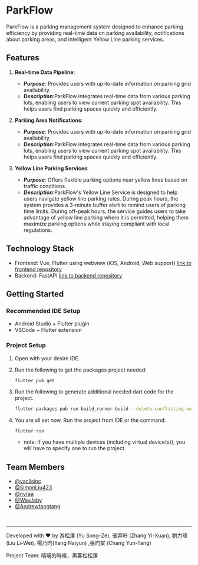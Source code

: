 # ParkFlow

ParkFlow is a parking management system designed to enhance parking efficiency by providing real-time data on parking availability, notifications about parking areas, and intelligent Yellow Line parking services.

## Features

1. **Real-time Data Pipeline**:
   - ***Purpose***: Provides users with up-to-date information on parking grid availability.
   - ***Description***:ParkFlow integrates real-time data from various parking lots, enabling users to view current parking spot availability. This helps users find parking spaces quickly and efficiently.

2. **Parking Area Notifications**:
   - ***Purpose***: Provides users with up-to-date information on parking grid availability.
   - ***Description***:ParkFlow integrates real-time data from various parking lots, enabling users to view current parking spot availability. This helps users find parking spaces quickly and efficiently.

3. **Yellow Line Parking Services**:
   - ***Purpose***: Offers flexible parking options near yellow lines based on traffic conditions.
   - ***Description***:ParkFlow's Yellow Line Service is designed to help users navigate yellow line parking rules. During peak hours, the system provides a 3-minute buffer alert to remind users of parking time limits. During off-peak hours, the service guides users to take advantage of yellow line parking where it is permitted, helping them maximize parking options while staying compliant with local regulations.

## Technology Stack
- Frontend: Vue, Flutter using webview (iOS, Android, Web support)  [link to frontend repository](https://github.com/vaclisinc/vaclis-TownPass-Services)
- Backend: FastAPI [link to backend repository](https://github.com/nyraa/vaclis-TownPass-Services-Backend)



## Getting Started
### Recommended IDE Setup

- Android Studio + Flutter plugin
- VSCode + Flutter extension


### Project Setup

1. Open with your desire IDE.
2. Run the following to get the packages project needed:

   ``` bash
   flutter pub get
   ```

3. Run the following to generate additional needed dart code for the project.

   ``` bash
   flutter packages pub run build_runner build --delete-conflicting-outputs
   ```
4. You are all set now, Run the project from IDE or the command:

   ```
   flutter run
   ```

   * note: If you have multiple devices (including virtual device(s)), you will have to specify one to run the project.

## Team Members
- [@vaclisinc](https://www.github.com/vaclisinc)
- [@SimonLiu423](https://www.github.com/SimonLiu423)
- [@nyraa](https://github.com/nyraa)
- [@WavJaby](https://www.github.com/WavJaby)
- [@Andrewtangtang](https://www.github.com/Andrewtangtang)

<br>

---


Developed with ❤️ by 游松澤 (Yu Song-Ze), 張羿軒 (Zhang Yi-Xuan), 劉力瑋 (Liu Li-Wei), 楊乃昀(Yang Naiyun) ,張昀棠 (Chang Yun-Tang)

Project Team: 嘻嘻的時候，黑客松松澤


